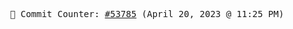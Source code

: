 <p align="center">
    <samp>
        📮 Commit Counter: <a href="https://github.com/Javascript-void0/Javascript-void0/commits/main">#53785</a> (April 20, 2023 @ 11:25 PM)
    </samp>
</p>